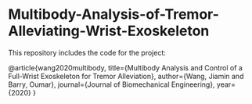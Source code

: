 # Multibody-Analysis-of-Tremor-Alleviating-Wrist-Exoskeleton

This repository includes the code for the project:

@article{wang2020multibody,
  title={Multibody Analysis and Control of a Full-Wrist Exoskeleton for Tremor Alleviation},
  author={Wang, Jiamin and Barry, Oumar},
  journal={Journal of Biomechanical Engineering},
  year={2020}
}
